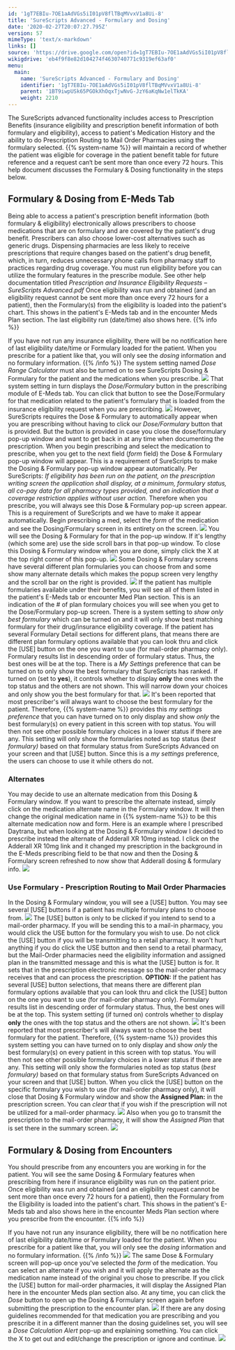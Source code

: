 ```yaml
---
id: '1gT7EBIu-7OE1aAdVGs5iI01pV8flTBqMVvxV1a8Ui-8'
title: 'SureScripts Advanced - Formulary and Dosing'
date: '2020-02-27T20:07:27.795Z'
version: 57
mimeType: 'text/x-markdown'
links: []
source: 'https://drive.google.com/open?id=1gT7EBIu-7OE1aAdVGs5iI01pV8flTBqMVvxV1a8Ui-8'
wikigdrive: 'eb4f9f8e82d104274f4630740771c9319ef63af0'
menu:
  main:
    name: 'SureScripts Advanced - Formulary and Dosing'
    identifier: '1gT7EBIu-7OE1aAdVGs5iI01pV8flTBqMVvxV1a8Ui-8'
    parent: '1BT9iwpUSk65PGOkXhOqxTjwNvG-JzY6aKqNw1elTkKA'
    weight: 2210
---
```

The SureScripts advanced functionality includes access to Prescription Benefits (insurance eligibility and prescription benefit information of both formulary and eligibility), access to patient's Medication History and the ability to do Prescription Routing to Mail Order Pharmacies using the formulary selected. {{% system-name %}} will maintain a record of whether the patient was eligible for coverage in the patient benefit table for future reference and a request can‘t be sent more than once every 72 hours. This help document discusses the Formulary & Dosing functionality in the steps below.

## Formulary & Dosing from E-Meds Tab

Being able to access a patient's prescription benefit information (both formulary & eligibility) electronically allows prescribers to choose medications that are on formulary and are covered by the patient's drug benefit. Prescribers can also choose lower-cost alternatives such as generic drugs. Dispensing pharmacies are less likely to receive prescriptions that require changes based on the patient's drug benefit, which, in turn, reduces unnecessary phone calls from pharmacy staff to practices regarding drug coverage.
You must run eligibility before you can utilize the formulary features in the prescribe module. See other help documentation titled *Prescription and Insurance Eligibility Requests –SureScripts Advanced.pdf* Once eligibility was run and obtained (and an eligibility request cannot be sent more than once every 72 hours for a patient), then the Formulary(s) from the eligibility is loaded into the patient's chart. This shows in the patient's E-Meds tab and in the encounter Meds Plan section. The last eligibility run (date/time) also shows here.
{{% info %}}

If you have not run any insurance eligibility, there will be no notification here of last eligibility date/time or Formulary loaded for the patient. When you prescribe for a patient like that, you will only see the *dosing* information and no formulary information.
{{% /info %}}
The system setting named *Dose Range Calculator* must also be turned on to see SureScripts Dosing & Formulary for the patient and the medications when you prescribe.
![](surescripts-advanced-formulary-and-dosing.assets/1000000000000135000000490381432195ACDC54.png)
That system setting in turn displays the *Dose/Formulary* button in the prescribing module of E-Meds tab. You can click that button to see the Dose/Formulary for that medication related to the patient's formulary that is loaded from the insurance eligibility request when you are prescribing.
![](surescripts-advanced-formulary-and-dosing.assets/100000000000029400000116A7B0272C8FD0709E.png)
However, SureScripts requires the Dose & Formulary to automatically appear when you are prescribing without having to click our *Dose/Formulary* button that is provided. But the button is provided in case you close the dose/formulary pop-up window and want to get back in at any time when documenting the prescription.
When you begin prescribing and select the medication to prescribe, when you get to the next field (*form* field) the Dose & Formulary pop-up window will appear. This is a requirement of SureScripts to make the Dosing & Formulary pop-up window appear automatically. Per SureScripts: *If eligibility has been run on the patient, on the prescription writing screen the application shall display, at a minimum, formulary status, all co-pay data for all pharmacy types provided, and an indication that a coverage restriction applies without user action.* Therefore when you prescribe, you will always see this Dose & Formulary pop-up screen appear. This is a requirement of SureScripts and we have to make it appear automatically.
Begin prescribing a med, select the *form* of the medication and see the Dosing/Formulary screen in its entirety on the screen.
![](surescripts-advanced-formulary-and-dosing.assets/1000000000000328000001D7608C8A12E72478C2.png)
You will see the Dosing & Formulary for that in the pop-up window. If it's lengthy (which some are) use the side scroll bars in that pop-up window. To close this Dosing & Formulary window when you are done, simply click the X at the top right corner of this pop-up.
![](surescripts-advanced-formulary-and-dosing.assets/1000000000000268000001EB8DF6B74ADF5E8E95.png)
Some Dosing & Formulary screens have several different plan formularies you can choose from and some show many alternate details which makes the popup screen very lengthy and the scroll bar on the right is provided.
![](surescripts-advanced-formulary-and-dosing.assets/10000000000002DD000001E8E2AB73F2C2909610.png)
If the patient has multiple formularies available under their benefits, you will see all of them listed in the patient's E-Meds tab or encounter Med Plan section. This is an indication of the # of plan formulary choices you will see when you get to the Dose/Formulary pop-up screen. There is a system setting to *show only best formulary* which can be turned on and it will only show best matching formulary for their drug/insurance eligibility coverage.
If the patient has several Formulary Detail sections for different plans, that means there are different plan formulary options available that you can look thru and click the [USE] button on the one you want to use (for mail-order pharmacy only). Formulary results list in descending order of formulary status. Thus, the best ones will be at the top.
There is a *My Settings* preference that can be turned on to only show the best formulary that SureScripts has ranked. If turned on (set to **yes**), it controls whether to display **only** the ones with the top status and the others are not shown. This will narrow down your choices and only show you the best formulary for that.
![](surescripts-advanced-formulary-and-dosing.assets/10000201000001170000005BBC350B9F7BD51835.png)
It's been reported that most prescriber's will always want to choose the best formulary for the patient. Therefore, {{% system-name %}} provides this *my settings preference* that you can have turned on to only display and show *only* the best formulary(s) on every patient in this screen with top status. You will then not see other possible formulary choices in a lower status if there are any. This setting will only show the formularies noted as top status (*best formulary)* based on that formulary status from SureScripts Advanced on your screen and that [USE] button. Since this is a *my settings* preference, the users can choose to use it while others do not.

### Alternates

You may decide to use an alternate medication from this Dosing & Formulary window. If you want to prescribe the alternate instead, simply click on the medication alternate name in the Formulary window. It will then change the original medication name in {{% system-name %}} to be this alternate medication now and form.
Here is an example where I prescribed Daytrana, but when looking at the Dosing & Formulary window I decided to prescribe instead the alternate of Adderall XR 10mg instead. I click on the Adderall XR 10mg link and it changed my prescription in the background in the E-Meds prescribing field to be that now and then the Dosing & Formulary screen refreshed to now show that Adderall dosing & formulary info.
![](surescripts-advanced-formulary-and-dosing.assets/10000000000002E4000001A5024112D41685DDC3.png)

### Use Formulary - Prescription Routing to Mail Order Pharmacies

In the Dosing & Formulary window, you will see a [USE] button. You may see several [USE] buttons if a patient has multiple formulary plans to choose from.
![](surescripts-advanced-formulary-and-dosing.assets/10000000000002DD000001E82C9AF0BF7603541F.png)
The [USE] button is only to be clicked if you intend to send to a mail-order pharmacy. If you will be sending this to a mail-in pharmacy, you would click the USE button for the formulary you wish to use. Do not click the [USE] button if you will be transmitting to a retail pharmacy. It won't hurt anything if you do click the USE button and then send to a retail pharmacy, but the Mail-Order pharmacies need the eligibility information and assigned plan in the transmitted message and this is what the [USE] button is for. It sets that in the prescription electronic message so the mail-order pharmacy receives that and can process the prescription.
**OPTION:** If the patient has several [USE] button selections, that means there are different plan formulary options available that you can look thru and click the [USE] button on the one you want to use (for mail-order pharmacy only). Formulary results list in descending order of formulary status. Thus, the best ones will be at the top.
This system setting (if turned on) controls whether to display **only** the ones with the top status and the others are not shown.
![](surescripts-advanced-formulary-and-dosing.assets/100000000000013500000045C1E75551DFE60F05.png)
It's been reported that most prescriber's will always want to choose the best formulary for the patient. Therefore, {{% system-name %}} provides this system setting you can have turned on to only display and show *only* the best formulary(s) on every patient in this screen with top status. You will then not see other possible formulary choices in a lower status if there are any. This setting will only show the formularies noted as top status (*best formulary)* based on that formulary status from SureScripts Advanced on your screen and that [USE] button.
When you click the [USE] button on the specific formulary you wish to use (for mail-order pharmacy only), it will close that Dosing & Formulary window and show the **Assigned Plan:** in the prescription screen. You can *clear* that if you wish if the prescription will not be utilized for a mail-order pharmacy.
![](surescripts-advanced-formulary-and-dosing.assets/10000000000002A2000000ACF6D07F7E0DD57C80.png)
Also when you go to transmit the prescription to the mail-order pharmacy, it will show the *Assigned Plan* that is set there in the summary screen.
![](surescripts-advanced-formulary-and-dosing.assets/10000000000003240000010EE452FB3A73FC7A62.png)

## Formulary & Dosing from Encounters

You should prescribe from any encounters you are working in for the patient. You will see the same Dosing & Formulary features when prescribing from here if insurance eligibility was run on the patient prior. Once eligibility was run and obtained (and an eligibility request cannot be sent more than once every 72 hours for a patient), then the Formulary from the Eligibility is loaded into the patient's chart. This shows in the patient's E-Meds tab and also shows here in the encounter Meds Plan section where you prescribe from the encounter.
{{% info %}}

If you have not run any insurance eligibility, there will be no notification here of last eligibility date/time or Formulary loaded for the patient. When you prescribe for a patient like that, you will only see the *dosing* information and no formulary information.
{{% /info %}}
![](surescripts-advanced-formulary-and-dosing.assets/10000201000001CF000000841F66E2CBDAC00974.png)
The same Dose & Formulary screen will pop-up once you've selected the *form* of the medication. You can select an alternate if you wish and it will apply the alternate as the medication name instead of the original you chose to prescribe. If you click the [USE] button for mail-order pharmacies, it will display the Assigned Plan here in the encounter Meds plan section also.
At any time, you can click the *Dose* button to open up the Dosing & Formulary screen again before submitting the prescription to the encounter plan.
![](surescripts-advanced-formulary-and-dosing.assets/1000020100000237000000BDE73A01E6AABF257F.png)
If there are any dosing guidelines recommended for that medication you are prescribing and you prescribe it in a different manner than the dosing guidelines set, you will see a *Dose Calculation Alert* pop-up and explaining something. You can click the X to get out and edit/change the prescription or ignore and continue.
![](surescripts-advanced-formulary-and-dosing.assets/100000000000026E000000622874DAD36BB7AA5B.png)
